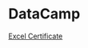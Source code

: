 # DataCamp
[Excel Certificate](https://github.com/nandahm04/DataCamp/blob/main/Data%20Analyst%20in%20Excel/Certification/certificate-Data%20Analysis%20in%20Excel.pdf)
